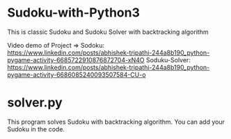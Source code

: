 # Sudoku-with-Python3
This is classic Sudoku and Sudoku Solver with backtracking algorithm

Video demo of Project => 
Sodoku: https://www.linkedin.com/posts/abhishek-tripathi-244a8b190_python-pygame-activity-6685722910876872704-xN4O
Soduku-Solver: https://www.linkedin.com/posts/abhishek-tripathi-244a8b190_python-pygame-activity-6686085240093507584-CU-o


# solver.py
This program solves Sudoku with backtracking algorithm. You can add your Sudoku in the code.  
